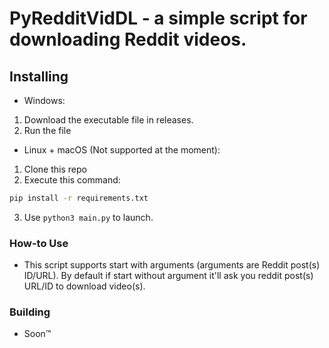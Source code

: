 # PyRedditVidDL - a simple script for downloading Reddit videos.
## Installing
- Windows:
1. Download the executable file in releases.
2. Run the file
- Linux + macOS (Not supported at the moment):
1. Clone this repo
2. Execute this command:
```bash
pip install -r requirements.txt
```
3. Use `python3 main.py` to launch.
### How-to Use
- This script supports start with arguments (arguments are Reddit post(s) ID/URL). By default if start without argument it'll ask you reddit post(s) URL/ID to download video(s).
### Building
- Soon:tm: